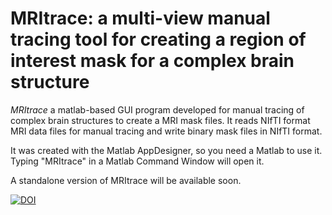 # MRItrace: a multi-view manual tracing tool for creating a region of interest mask for a complex brain structure
*MRItrace* a matlab-based GUI program developed for manual tracing of complex brain structures to create a MRI mask files. 
It reads NIfTI format MRI data files for manual tracing and write binary mask files in NIfTI format. 

It was created with the Matlab AppDesigner, so you need a Matlab to use it.  Typing "MRItrace" in a Matlab Command Window will open it.

A standalone version of MRItrace will be available soon. 

[![DOI](https://zenodo.org/badge/DOI/10.5281/zenodo.7651838.svg)](https://doi.org/10.5281/zenodo.7651838)
